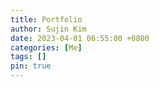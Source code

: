 ```yaml
---
title: Portfolio
author: Sujin Kim
date: 2023-04-01 06:55:00 +0800
categories: [Me]
tags: []
pin: true
---
```


